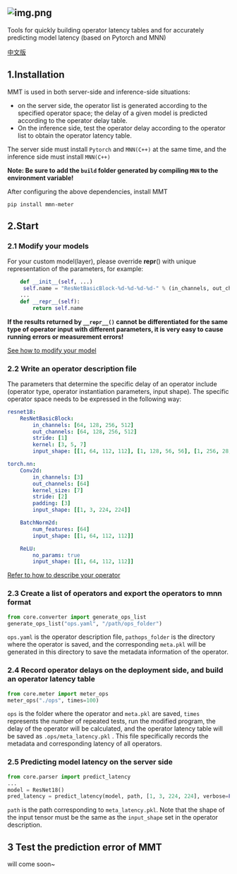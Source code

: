 ![img.png](img.png)
---
Tools for quickly building operator 
latency tables and for accurately predicting 
model latency (based on Pytorch and MNN)

[中文版](README_zh.md)
## 1.Installation
MMT is used in both server-side and inference-side situations: 
* on the server side, the operator list is generated according to the specified operator space; 
the delay of a given model is predicted according to the operator delay table. 
* On the inference side, test the operator delay according to the operator list to obtain the operator latency table. 

The server side must install `Pytorch` and `MNN(C++)` at the same time, 
and the inference side must install `MNN(C++)` 

**Note: Be sure to add the `build` folder generated by compiling `MNN` to the environment variable!**

After configuring the above dependencies, install MMT
```
pip install mmn-meter
```

## 2.Start
### 2.1 Modify your models
For your custom model(layer), please override __repr__() with unique representation of the parameters, for example:
```python
    def __init__(self, ...)
     self.name = "ResNetBasicBlock-%d-%d-%d-%d-" % (in_channels, out_channels, stride, kernel)
    ...
    def __repr__(self):
        return self.name
```
**If the results returned by `__repr__()` cannot be differentiated for the same type of operator input with different parameters, 
it is very easy to cause running errors or measurement errors!**

[See how to modify your model](docs/configuration.md)
### 2.2 Write an operator description file
The parameters that determine the specific delay of 
an operator include (operator type, operator 
instantiation parameters, input shape). 
The specific operator space 
needs to be expressed in the following way:
```yaml
resnet18:
    ResNetBasicBlock:
        in_channels: [64, 128, 256, 512]
        out_channels: [64, 128, 256, 512]
        stride: [1]
        kernel: [3, 5, 7]
        input_shape: [[1, 64, 112, 112], [1, 128, 56, 56], [1, 256, 28, 28], [1, 512, 14, 14]]

torch.nn:
    Conv2d:
        in_channels: [3]
        out_channels: [64]
        kernel_size: [7]
        stride: [2]
        padding: [3]
        input_shape: [[1, 3, 224, 224]]

    BatchNorm2d:
        num_features: [64]
        input_shape: [[1, 64, 112, 112]]

    ReLU:
        no_params: true
        input_shape: [[1, 64, 112, 112]]
```
[Refer to how to describe your operator](docs/configuration.md)
### 2.3 Create a list of operators and export the operators to mnn format
```python
from core.converter import generate_ops_list
generate_ops_list("ops.yaml", "/path/ops_folder")
```
`ops.yaml` is the operator description file, 
`pathops_folder` is the directory where 
the operator is saved, and the corresponding 
`meta.pkl` will be generated in this directory 
to save the metadata information of the operator.

### 2.4 Record operator delays on the deployment side, and build an operator latency table
```python
from core.meter import meter_ops
meter_ops("./ops", times=100)
```
`ops` is the folder where the operator and `meta.pkl` are saved, 
`times` represents the number of repeated tests, 
run the modified program, the delay of the operator 
will be calculated, and the operator latency table will be 
saved as `.ops/meta_latency.pkl` . This file 
specifically records the metadata and corresponding 
latency of all operators.

### 2.5 Predicting model latency on the server side
```python
from core.parser import predict_latency
...
model = ResNet18()
pred_latency = predict_latency(model, path, [1, 3, 224, 224], verbose=False)
```
`path` is the path corresponding to `meta_latency.pkl`. 
Note that the shape of the input tensor must be 
the same as the `input_shape` set in the operator 
description.

## 3 Test the prediction error of MMT
will come soon~